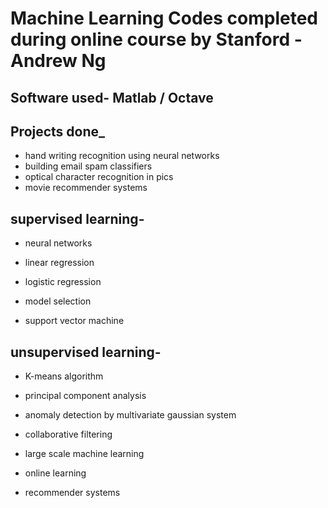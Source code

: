 # Machine Learning Codes completed during online course by Stanford - Andrew Ng

## Software used- Matlab / Octave 

## Projects done_
- hand writing recognition using neural networks
- building email spam classifiers
- optical character recognition in pics
- movie recommender systems

## supervised learning-

- neural networks

- linear regression

- logistic regression

- model selection 

- support vector machine


## unsupervised learning-

- K-means algorithm 

- principal component analysis

- anomaly detection by multivariate gaussian system

- collaborative filtering

- large scale machine learning 

- online learning 

- recommender systems
